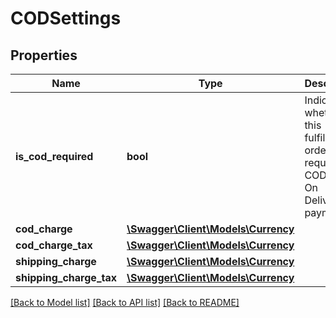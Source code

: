 # CODSettings

## Properties

Name | Type | Description | Notes
------------ | ------------- | ------------- | -------------
**is_cod_required** | **bool** | Indicates whether this fulfillment order requires COD (Cash On Delivery) payment. |
**cod_charge** | [**\Swagger\Client\Models\Currency**](Currency.md) |  | [optional]
**cod_charge_tax** | [**\Swagger\Client\Models\Currency**](Currency.md) |  | [optional]
**shipping_charge** | [**\Swagger\Client\Models\Currency**](Currency.md) |  | [optional]
**shipping_charge_tax** | [**\Swagger\Client\Models\Currency**](Currency.md) |  | [optional]

[[Back to Model list]](../../README.md#documentation-for-models) [[Back to API list]](../../README.md#documentation-for-api-endpoints) [[Back to README]](../../README.md)

